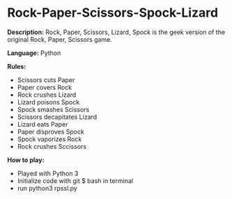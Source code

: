 # Rock-Paper-Scissors-Spock-Lizard

<b>Description:</b>
Rock, Paper, Scissors, Lizard, Spock is the geek version of the original Rock, Paper, Scissors game.

<b>Language:</b>
Python

<b>Rules:</b>
- Scissors cuts Paper
- Paper covers Rock
- Rock crushes Lizard
- Lizard poisons Spock
- Spock smashes Scissors
- Scissors decapitates Lizard
- Lizard eats Paper
- Paper disproves Spock
- Spock vaporizes Rock
- Rock crushes Sccissors

<b>How to play:</b>
- Played with Python 3
- Initialize code with git $ bash in terminal
- run python3 rpssl.py
